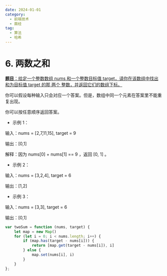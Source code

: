 ```yaml
---
date: 2024-01-01
category:
  - 前端技术
  - 面经
tag:
  - 算法
  - 哈希
---
```


# 6. 两数之和

[**题目**：给定一个整数数组 nums 和一个整数目标值 target，请你在该数组中找出 和为目标值 target  的那 两个 整数，并返回它们的数组下标。](https://leetcode.cn/problems/two-sum/description/)

你可以假设每种输入只会对应一个答案。但是，数组中同一个元素在答案里不能重复出现。

你可以按任意顺序返回答案。

- 示例 1：

输入：nums = [2,7,11,15], target = 9

输出：[0,1]

解释：因为 nums[0] + nums[1] == 9 ，返回 [0, 1] 。

- 示例 2：

输入：nums = [3,2,4], target = 6

输出：[1,2]

- 示例 3：

输入：nums = [3,3], target = 6

输出：[0,1]


```js
var twoSum = function (nums, target) {
    let map = new Map()
    for (let i = 0; i < nums.length; i++) {
        if (map.has(target - nums[i])) {
            return [map.get(target - nums[i]), i]
        } else {
            map.set(nums[i], i)
        }
    }
};
```